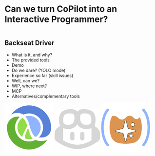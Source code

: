 <div class="slide">

# Can we turn CoPilot into an Interactive Programmer?


<div class="row">
<div class="column col-6">

## Backseat Driver

- What is it, and why?
- The provided tools
- Demo
- Do we dare? (YOLO mode)
- Experience so far (skill issues)
- Well, can we?
- WIP, where next?
- MCP
- Alternatives/complementary tools

</div>

<div class="column col-6 icon-gallery vcenter">
<img src="images/clj.png" height=160>
<img src="images/copilot-icon-light.png" height=140>
<img src="images/backseat-driver-icon.png" height=160>
</div>

</div>
